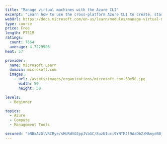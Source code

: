 ```yaml
---
title: "Manage virtual machines with the Azure CLI"
excerpt: "Learn how to use the cross-platform Azure CLI to create, start, stop, and perform other management tasks related to virtual machines in Azure."
webUrl: https://docs.microsoft.com/en-us/learn/modules/manage-virtual-machines-with-azure-cli/
type: course
price: Free
length: PT51M
ratings:
  count: 7664
  average: 4.7229905
heat: 57

provider:
  name: Microsoft Learn
  domain: microsoft.com
  images:
    - url: /assets/images/organizations/microsoft.com-50x50.jpg
      width: 50
      height: 50

levels:
  - Beginner

topics:
  - Azure
  - Compute
  - Management Tools

secured: "bNBxAzGlVRCRye/sMURdVO2ppJVaGC/8uzU1uci9YNTMJl9AaDbZzMAnyeB0jr+gkVGIW81YplBzWk/Q0ZQYWBT9ZqIDD6IB3CmBIti1GrHK/B1BvSt3JvJj4RE+zfB6vw35x7E9nDE3JRIgYY9q/JD07kbqj8CgO2QTZQNtNwhB46kTUpZBfpzjqZfcxwfVj6/SuzLzLMjv/Gm5Ea2Iv71uSxK3D4sxiMfLs5Q6J1GJp+lOgTQw1Syw1X6yrjHF0TKk1l2SKnzNQolpC5zUGR2unSf6sjftc+Lqj/b2AFPfHbRGuA1IY5vLHX9jSdLW1LbbsoAS9vtjYzS3QUgq3enkm5v8VGfhYIl2SY1uWOhG8/2jqkk76goAPjffwaF7iv1gKzPpXt0Bk+AEmvx1DJlpaQ18Hptz5ZEYRhTEt/I=;ITANE3laDU9MTxOtam6iVg=="
---
```


